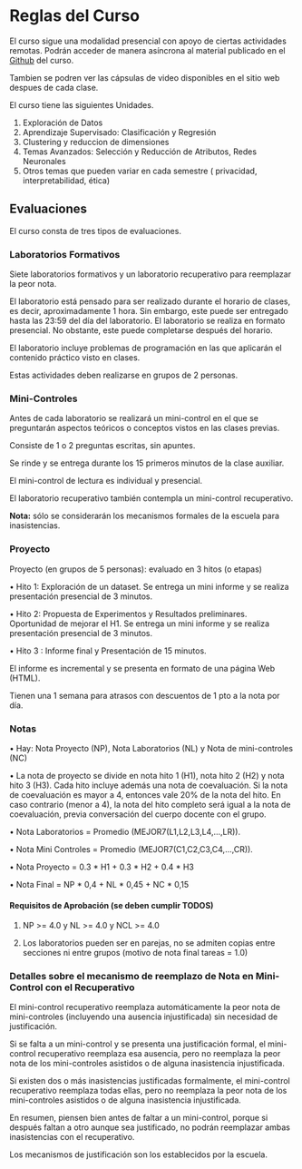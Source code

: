 # Reglas del Curso

El curso sigue una modalidad presencial con apoyo de ciertas actividades remotas. Podrán acceder de manera asíncrona al material publicado en el [Github](../) del curso. 

Tambien se podren ver las cápsulas de video disponibles en el sitio web despues de cada clase. 

El curso tiene las siguientes Unidades.

1. Exploración de Datos
2. Aprendizaje Supervisado: Clasificación y Regresión
3. Clustering y reduccion de dimensiones
4. Temas Avanzados: Selección y Reducción de Atributos, Redes Neuronales
5. Otros temas que pueden variar en cada semestre ( privacidad, interpretabilidad, ética)

## Evaluaciones

El curso consta de tres tipos de evaluaciones.

### Laboratorios Formativos

Siete laboratorios formativos y un laboratorio recuperativo para reemplazar la peor nota.

El laboratorio está pensado para ser realizado durante el horario de clases, es decir, aproximadamente 1 hora. Sin embargo, este puede ser entregado hasta las 23:59 del día del laboratorio. El laboratorio se realiza en formato presencial. No obstante, este puede completarse después del horario.

El laboratorio incluye problemas de programación en las que aplicarán el contenido práctico visto en clases.

Estas actividades deben realizarse en grupos de 2 personas.

### Mini-Controles

Antes de cada laboratorio se realizará un mini-control en el que se preguntarán aspectos teóricos o conceptos vistos en las clases previas.

Consiste de 1 o 2 preguntas escritas, sin apuntes.

Se rinde y se entrega durante los 15 primeros minutos de la clase auxiliar.

El mini-control de lectura es individual y presencial.

El laboratorio recuperativo también contempla un mini-control recuperativo.

**Nota:** sólo se considerarán los mecanismos formales de la escuela para inasistencias.

### Proyecto

Proyecto (en grupos de 5 personas): evaluado en 3 hitos (o etapas)

• Hito 1: Exploración de un dataset. Se entrega un mini informe y se realiza presentación presencial de 3 minutos.

• Hito 2: Propuesta de Experimentos y Resultados preliminares. Oportunidad de mejorar el H1. Se entrega un mini informe y se realiza presentación presencial de 3 minutos.

• Hito 3 : Informe final y Presentación de 15 minutos.

El informe es incremental y se presenta en formato de una página Web (HTML).

Tienen una 1 semana para atrasos con descuentos de 1 pto a la nota por día.

### Notas

• Hay: Nota Proyecto (NP), Nota Laboratorios (NL) y Nota de mini-controles (NC)

• La nota de proyecto se divide en nota hito 1 (H1), nota hito 2 (H2) y nota hito 3 (H3). Cada hito incluye además una nota de coevaluación. Si la nota de coevaluación es mayor a 4, entonces vale 20% de la nota del hito. En caso contrario (menor a 4), la nota del hito completo será igual a la nota de coevaluación, previa conversación del cuerpo docente con el grupo.

• Nota Laboratorios = Promedio (MEJOR7(L1,L2,L3,L4,...,LR)).

• Nota Mini Controles = Promedio (MEJOR7(C1,C2,C3,C4,...,CR)).

• Nota Proyecto = 0.3 \* H1 + 0.3 \* H2 + 0.4 \* H3

• Nota Final = NP \* 0,4 + NL \* 0,45 + NC \* 0,15

#### Requisitos de Aprobación (se deben cumplir TODOS)

1. NP >= 4.0 y NL >= 4.0 y NCL >= 4.0

2. Los laboratorios pueden ser en parejas, no se admiten copias entre secciones ni entre grupos (motivo de nota final tareas = 1.0)

### Detalles sobre el mecanismo de reemplazo de Nota en Mini-Control con el Recuperativo

El mini-control recuperativo reemplaza automáticamente la peor nota de mini-controles (incluyendo una ausencia injustificada) sin necesidad de justificación.

Si se falta a un mini-control y se presenta una justificación formal, el mini-control recuperativo reemplaza esa ausencia, pero no reemplaza la peor nota de los mini-controles asistidos o de alguna inasistencia injustificada.

Si existen dos o más inasistencias justificadas formalmente, el mini-control recuperativo reemplaza todas ellas, pero no reemplaza la peor nota de los mini-controles asistidos o de alguna inasistencia injustificada.

En resumen, piensen bien antes de faltar a un mini-control, porque si después faltan a otro aunque sea justificado, no podrán reemplazar ambas inasistencias con el recuperativo.

Los mecanismos de justificación son los establecidos por la escuela.
